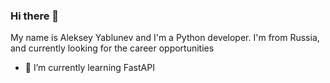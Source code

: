 ### Hi there 👋

My name is Aleksey Yablunev and I'm a Python developer. I'm from Russia, and currently looking for the career opportunities

- 🌱 I’m currently learning FastAPI
<!--
**Fiklik/Fiklik** is a ✨ _special_ ✨ repository because its `README.md` (this file) appears on your GitHub profile.

Here are some ideas to get you started:

- 🔭 I’m currently working on ...

- 👯 I’m looking to collaborate on ...
- 🤔 I’m looking for help with ...
- 💬 Ask me about ...
- 📫 How to reach me: ...
- 😄 Pronouns: ...
- ⚡ Fun fact: ...
-->

